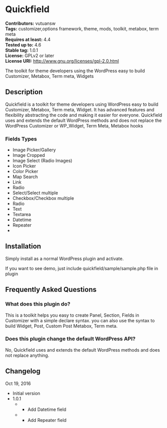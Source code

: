 # Quickfield #

**Contributors:** vutuansw  
**Tags:** customizer,options framework, theme, mods, toolkit, metabox, term meta  
**Requires at least:** 4.4  
**Tested up to:** 4.6  
**Stable tag:** 1.0.1  
**License:** GPLv2 or later  
**License URI:** http://www.gnu.org/licenses/gpl-2.0.html  


The toolkit for theme developers using the WordPress easy to build Customizer, Metabox, Term meta, Widgets


## Description ##

Quickfield is a toolkit for theme developers using WordPress easy to build Customizer, Metabox, Term meta, Widget. It has advanced features and flexibility abstracting the code and making it easier for everyone. 
Quickfield uses and extends the default WordPress methods and does not replace the WordPress Customizer or WP_Widget, Term Meta, Metabox hooks

### Fields Types ###

* Image Picker/Gallery 
* Image Cropped
* Image Select (Radio Images)
* Icon Picker
* Color Picker
* Map Search
* Link
* Radio
* Select/Select multiple
* Checkbox/Checkbox multiple
* Radio
* Text
* Textarea
* Datetime
* Repeater
*

## Installation ##

Simply install as a normal WordPress plugin and activate.

If you want to see demo, just include quickfield/sample/sample.php file in plugin

## Frequently Asked Questions ##

### What does this plugin do? ###
This is a toolkit helps you easy to create Panel, Section, Fields in Customizer with a simple declare syntax. you can also use the syntax to build Widget, Post, Custom Post Metabox, Term meta.  

### Does this plugin change the default WordPress API? ###  
No, Quickfield uses and extends the default WordPress methods and does not replace anything.   


## Changelog ##

Oct 19, 2016

* Initial version
* 1.0.1
  * - Add Datetime field
  * - Add Repeater field
